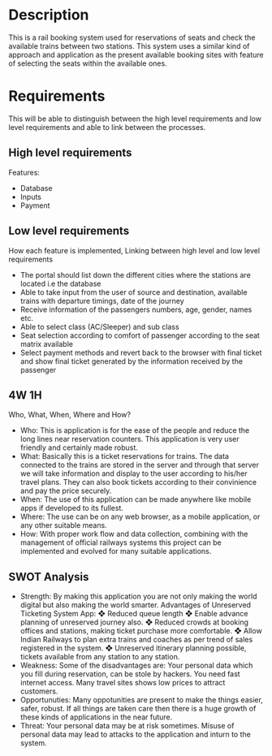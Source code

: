 # Description 
This is a rail booking system used for reservations of seats and check the available trains between two stations. This system uses a similar kind of approach and application as the present available booking sites with feature of selecting the seats within the available ones.
# Requirements
This will be able to distinguish between the high level requirements and low level requirements and able to link between the processes.
## High level requirements
Features: 
* Database 
* Inputs
* Payment 

## Low level requirements
How each feature is implemented, Linking between high level and low level requirements
* The portal should list down the different cities where the stations are located i.e the database
* Able to take input from the user of source and destination, available trains with departure timings, date of the journey
* Receive information of the passengers numbers, age, gender, names etc.
* Able to select class (AC/Sleeper) and sub class
* Seat selection according to comfort of passenger according to the seat matrix available
* Select payment methods and revert back to the browser with final ticket and show final ticket generated by the information received by the passenger

## 4W 1H
Who, What, When, Where and How?
* Who: This is application is for the ease of the people and reduce the long lines near reservation counters. This application is very user friendly and certainly made robust.
* What: Basically this is a ticket reservations for trains. The data connected to the trains are stored in the server and through that server we will take information and   display to the user according to his/her travel plans. They can also book tickets according to their convinience and pay the price securely.
* When: The use of this application can be made anywhere like mobile apps if developed to its fullest.
* Where: The use can be on any web browser, as a mobile application, or any other suitable means.
* How: With proper work flow and data collection, combining with the management of official railways systems this project can be implemented and evolved for many suitable   applications.

## SWOT Analysis
* Strength: By making this application you are not only making the world digital but also making the world smarter. Advantages of Unreserved Ticketing System App:
❖ Reduced queue length
❖ Enable advance planning of unreserved journey also.
❖ Reduced crowds at booking offices and stations, making ticket purchase more comfortable.
❖ Allow Indian Railways to plan extra trains and coaches as per trend of sales registered in the system.
❖ Unreserved itinerary planning possible, tickets available from any station to any station. 
* Weakness: Some of the disadvantages are:
Your personal data which you fill during reservation, can be stole by hackers.
You need fast internet access.
Many travel sites shows low prices to attract customers.
* Opportunuties: Many oppotunities are present to make the things easier, safer, robust. If all things are taken care then there is a huge growth of these kinds of applications in the near future.
* Threat: Your personal data may be at risk sometimes. Misuse of personal data may lead to attacks to the application and inturn to the system.
